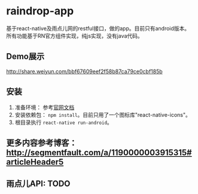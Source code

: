 # raindrop-app
基于react-native及雨点儿网的restful接口，做的app。目前只有android版本。所有功能基于RN官方组件实现，纯js实现，没有java代码。

## Demo展示
http://share.weiyun.com/bbf67609eef2f58b87ca79ce0cbf185b

## 安装
1. 准备环境： 参考[官网文档](https://facebook.github.io/react-native/docs/getting-started.html#content)
2. 安装依赖包： `npm install`。目前只用了一个图标库"react-native-icons"。
3. 根目录执行 `react-native run-android`。

## 更多内容参考博客：http://segmentfault.com/a/1190000003915315#articleHeader5

## 雨点儿API: TODO
